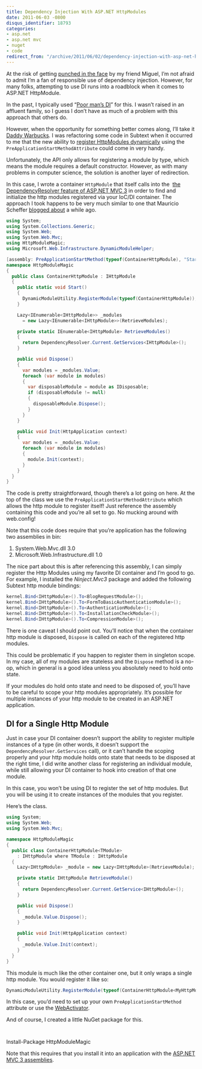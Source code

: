 ```yaml
---
title: Dependency Injection With ASP.NET HttpModules
date: 2011-06-03 -0800
disqus_identifier: 18793
categories:
- asp.net
- asp.net mvc
- nuget
- code
redirect_from: "/archive/2011/06/02/dependency-injection-with-asp-net-httpmodules.aspx/"
---
```


At the risk of getting [punched in the
face](http://twitter.com/#!/migueldeicaza/status/28312478630805504 "Miguel doesn't like DI")
by my friend Miguel, I’m not afraid to admit I’m a fan of responsible
use of dependency injection. However, for many folks, attempting to use
DI runs into a roadblock when it comes to ASP.NET HttpModule.

In the past, I typically used “[Poor man’s
DI](http://lostechies.com/jimmybogard/2009/07/03/how-not-to-do-dependency-injection-in-nerddinner/ "Poor Man's DI")”
for this. I wasn’t raised in an affluent family, so I guess I don’t have
as much of a problem with this approach that others do.

However, when the opportunity for something better comes along, I’ll
take it [Daddy
Warbucks](http://en.wikipedia.org/wiki/Oliver_%22Daddy%22_Warbucks "Daddy Warkbucs on Wikipedia").
I was refactoring some code in Subtext when it occurred to me that the
new ability to [register HttpModules
dynamically](http://blog.davidebbo.com/2011/02/register-your-http-modules-at-runtime.html "Register HttpModules")
using the `PreApplicationStartMethodAttribute` could come in very handy.

Unfortunately, the API only allows for registering a module by type,
which means the module requires a default constructor. However, as with
many problems in computer science, the solution is another layer of
redirection.

In this case, I wrote a container `HttpModule` that itself calls into
the  [the DependencyResolver feature of ASP.NET MVC
3](http://bradwilson.typepad.com/blog/2010/10/service-location-pt5-idependencyresolver.html "Dependency Resolver")
in order to find and initialize the http modules registered via your
IoC/DI container. The approach I took happens to be very much similar to
one that Mauricio Scheffer [blogged
about](http://bugsquash.blogspot.com/2009/11/windsor-managed-httpmodules.html "Windsor-Managed HttpModules")
a while ago.

```csharp
using System;
using System.Collections.Generic;
using System.Web;
using System.Web.Mvc;
using HttpModuleMagic;
using Microsoft.Web.Infrastructure.DynamicModuleHelper;

[assembly: PreApplicationStartMethod(typeof(ContainerHttpModule), "Start")]
namespace HttpModuleMagic
{
  public class ContainerHttpModule : IHttpModule
  {
    public static void Start()
    {
      DynamicModuleUtility.RegisterModule(typeof(ContainerHttpModule));
    }

    Lazy<IEnumerable<IHttpModule>> _modules 
      = new Lazy<IEnumerable<IHttpModule>>(RetrieveModules);

    private static IEnumerable<IHttpModule> RetrieveModules()
    {
      return DependencyResolver.Current.GetServices<IHttpModule>();
    }

    public void Dispose()
    {
      var modules = _modules.Value;
      foreach (var module in modules)
      {
        var disposableModule = module as IDisposable;
        if (disposableModule != null)
        {
          disposableModule.Dispose();
        }
      }
    }

    public void Init(HttpApplication context)
    {
      var modules = _modules.Value;
      foreach (var module in modules)
      {
        module.Init(context);
      }
    }
  }
}
```

The code is pretty straightforward, though there’s a lot going on here.
At the top of the class we use the `PreApplicationStartMethodAttribute`
which allows the http module to register itself! Just reference the
assembly containing this code and you’re all set to go. No mucking
around with web.config!

Note that this code does require that you’re application has the
following two assemblies in bin:

1.  System.Web.Mvc.dll 3.0
2.  Microsoft.Web.Infrastructure.dll 1.0

The nice part about this is after referencing this assembly, I can
simply register the Http Modules using my favorite DI container and I’m
good to go. For example, I installed the *Ninject.Mvc3* package and
added the following Subtext http module bindings:

```csharp
kernel.Bind<IHttpModule>().To<BlogRequestModule>();
kernel.Bind<IHttpModule>().To<FormToBasicAuthenticationModule>();
kernel.Bind<IHttpModule>().To<AuthenticationModule>();
kernel.Bind<IHttpModule>().To<InstallationCheckModule>();
kernel.Bind<IHttpModule>().To<CompressionModule>();
```

There is one caveat I should point out. You’ll notice that when the
container http module is disposed, `Dispose` is called on each of the
registered http modules.

This could be problematic if you happen to register them in singleton
scope. In my case, all of my modules are stateless and the `Dispose`
method is a no-op, which in general is a good idea unless you absolutely
need to hold onto state.

If your modules do hold onto state and need to be disposed of, you’ll
have to be careful to scope your http modules appropriately. It’s
possible for multiple instances of your http module to be created in an
ASP.NET application.

DI for a Single Http Module
---------------------------

Just in case your DI container doesn’t support the ability to register
multiple instances of a type (in other words, it doesn’t support the
`DependencyResolver.GetServices` call), or it can’t handle the scoping
properly and your http module holds onto state that needs to be disposed
at the right time, I did write another class for registering an
individual module, while still allowing your DI container to hook into
creation of that one module.

In this case, you won’t be using DI to register the set of http modules.
But you will be using it to create instances of the modules that you
register.

Here’s the class.

```csharp
using System;
using System.Web;
using System.Web.Mvc;

namespace HttpModuleMagic
{
  public class ContainerHttpModule<TModule> 
    : IHttpModule where TModule : IHttpModule
  {
    Lazy<IHttpModule> _module = new Lazy<IHttpModule>(RetrieveModule);

    private static IHttpModule RetrieveModule()
    {
      return DependencyResolver.Current.GetService<IHttpModule>();
    }

    public void Dispose()
    {
      _module.Value.Dispose();
    }

    public void Init(HttpApplication context)
    {
      _module.Value.Init(context);
    }
  }
}
```

This module is much like the other container one, but it only wraps a
single http module. You would register it like so:

```csharp
DynamicModuleUtility.RegisterModule(typeof(ContainerHttpModule<MyHttpModule>));
```

In this case, you’d need to set up your own `PreApplicationStartMethod`
attribute or use the
[WebActivator](http://blogs.msdn.com/b/davidebb/archive/2010/10/11/light-up-your-nupacks-with-startup-code-and-webactivator.aspx "Light up your NuGets with WebActivator").

And of course, I created a little NuGet package for this.

`   `

Install-Package HttpModuleMagic

Note that this requires that you install it into an application with the
[ASP.NET MVC 3
assemblies](https://haacked.com/archive/2011/05/25/bin-deploying-asp-net-mvc-3.aspx "Bin deploying ASP.NET MVC 3").

